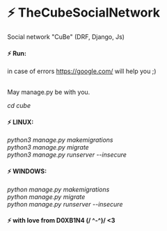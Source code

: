 # ⚡️ TheCubeSocialNetwork
Social network "CuBe" (DRF, Django, Js)


#### ⚡️ Run:

in case of errors https://google.com/ will help you ;)<br><br>

May manage.py be with you.

<i>cd cube</i>

#### ⚡️ LINUX:
<i>python3 manage.py makemigrations</i><br>
<i>python3 manage.py migrate</i><br>
<i>python3 manage.py runserver --insecure</i>

#### ⚡️ WINDOWS:
<i>python manage.py makemigrations</i><br>
<i>python manage.py migrate</i><br>
<i>python manage.py runserver --insecure</i>

#### ⚡️ with love from D0XB1N4 (/ ^-^)/ <3
